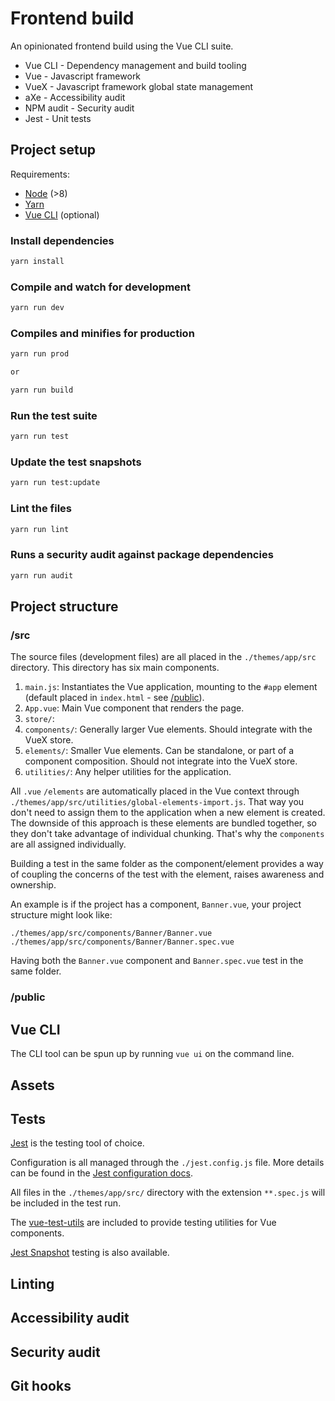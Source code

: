 # Frontend build

An opinionated frontend build using the Vue CLI suite.

- Vue CLI - Dependency management and build tooling
- Vue - Javascript framework
- VueX - Javascript framework global state management
- aXe - Accessibility audit
- NPM audit - Security audit
- Jest - Unit tests

## Project setup

Requirements:

- [Node](https://nodejs.org/en/download/) (>8)
- [Yarn](https://yarnpkg.com/lang/en/docs/install/)
- [Vue CLI](https://cli.vuejs.org/guide/installation.html) (optional)

### Install dependencies

```bash
yarn install
```

### Compile and watch for development

```bash
yarn run dev
```

### Compiles and minifies for production

```bash
yarn run prod

or

yarn run build
```

### Run the test suite

```bash
yarn run test
```

### Update the test snapshots

```bash
yarn run test:update
```

### Lint the files

```bash
yarn run lint
```

### Runs a security audit against package dependencies

```bash
yarn run audit
```

## Project structure

### /src

The source files (development files) are all placed in the `./themes/app/src` directory. This directory has six main components.

1. `main.js`: Instantiates the Vue application, mounting to the `#app` element (default placed in `index.html` - see [/public](#public)).
2. `App.vue`: Main Vue component that renders the page.
3. `store/`:
4. `components/`: Generally larger Vue elements. Should integrate with the VueX store.
5. `elements/`: Smaller Vue elements. Can be standalone, or part of a component composition. Should not integrate into the VueX store.
6. `utilities/`: Any helper utilities for the application.

All `.vue` `/elements` are automatically placed in the Vue context through `./themes/app/src/utilities/global-elements-import.js`. That way you don't need to assign them to the application when a new element is created. The downside of this approach is these elements are bundled together, so they don't take advantage of individual chunking. That's why the `components` are all assigned individually.

Building a test in the same folder as the component/element provides a way of coupling the concerns of the test with the element, raises awareness and ownership.

An example is if the project has a component, `Banner.vue`, your project structure might look like:

`./themes/app/src/components/Banner/Banner.vue`
`./themes/app/src/components/Banner/Banner.spec.vue`

Having both the `Banner.vue` component and `Banner.spec.vue` test in the same folder.

### /public

## Vue CLI

The CLI tool can be spun up by running `vue ui` on the command line.

## Assets

## Tests

[Jest](https://jestjs.io/) is the testing tool of choice.

Configuration is all managed through the `./jest.config.js` file. More details can be found in the [Jest configuration docs](https://jestjs.io/docs/en/configuration.html).

All files in the `./themes/app/src/` directory with the extension `**.spec.js` will be included in the test run.

The [vue-test-utils](https://vue-test-utils.vuejs.org/) are included to provide testing utilities for Vue components.

[Jest Snapshot](https://jestjs.io/docs/en/snapshot-testing.html) testing is also available.

## Linting

## Accessibility audit

## Security audit

## Git hooks
